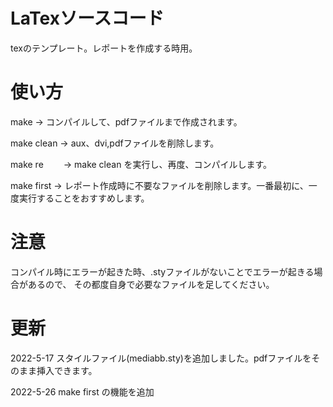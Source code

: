 # LaTexソースコード
texのテンプレート。レポートを作成する時用。

# 使い方
make        → コンパイルして、pdfファイルまで作成されます。

make clean  → aux、dvi,pdfファイルを削除します。

make re 　　→ make clean を実行し、再度、コンパイルします。

make first  → レポート作成時に不要なファイルを削除します。一番最初に、一度実行することをおすすめします。

# 注意
コンパイル時にエラーが起きた時、.styファイルがないことでエラーが起きる場合があるので、
その都度自身で必要なファイルを足してください。

# 更新
2022-5-17 スタイルファイル(mediabb.sty)を追加しました。pdfファイルをそのまま挿入できます。

2022-5-26 make first の機能を追加
